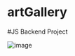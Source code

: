 ﻿# artGallery
 #JS Backend Project
 
![image](https://user-images.githubusercontent.com/94979851/219669763-c556cc13-b146-4ab6-bb4e-91686ce600b0.png)

